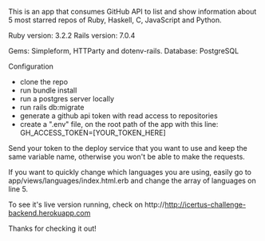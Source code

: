 This is an app that consumes GitHub API to list and show information about 5 most starred repos of Ruby, Haskell, C, JavaScript and Python.

Ruby version: 3.2.2
Rails version: 7.0.4

Gems: Simpleform, HTTParty and dotenv-rails.
Database: PostgreSQL

Configuration
- clone the repo
- run bundle install
- run a postgres server locally
- run rails db:migrate
- generate a github api token with read access to repositories
- create a ".env" file, on the root path of the app with this line:
    GH_ACCESS_TOKEN=[YOUR_TOKEN_HERE]
  
Send your token to the deploy service that you want to use and keep the same variable name, otherwise you won't be able to make the requests.

If you want to quickly change which languages you are using, easily go to app/views/languages/index.html.erb and change the array of languages on line 5.

To see it's live version running, check on http://http://icertus-challenge-backend.herokuapp.com

Thanks for checking it out!
